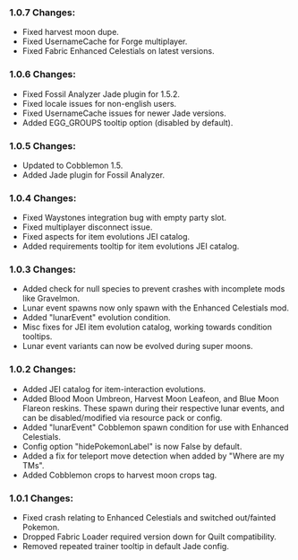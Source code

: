 ### 1.0.7 Changes:
- Fixed harvest moon dupe.
- Fixed UsernameCache for Forge multiplayer.
- Fixed Fabric Enhanced Celestials on latest versions.
### 1.0.6 Changes:
- Fixed Fossil Analyzer Jade plugin for 1.5.2.
- Fixed locale issues for non-english users.
- Fixed UsernameCache issues for newer Jade versions.
- Added EGG_GROUPS tooltip option (disabled by default).
### 1.0.5 Changes:
- Updated to Cobblemon 1.5.
- Added Jade plugin for Fossil Analyzer.
### 1.0.4 Changes:
- Fixed Waystones integration bug with empty party slot.
- Fixed multiplayer disconnect issue.
- Fixed aspects for item evolutions JEI catalog.
- Added requirements tooltip for item evolutions JEI catalog.
### 1.0.3 Changes:
- Added check for null species to prevent crashes with incomplete mods like Gravelmon.
- Lunar event spawns now only spawn with the Enhanced Celestials mod.
- Added "lunarEvent" evolution condition.
- Misc fixes for JEI item evolution catalog, working towards condition tooltips.
- Lunar event variants can now be evolved during super moons.
### 1.0.2 Changes:
- Added JEI catalog for item-interaction evolutions.
- Added Blood Moon Umbreon, Harvest Moon Leafeon, and Blue Moon Flareon reskins. These spawn during their respective lunar events, and can be disabled/modified via resource pack or config.
- Added "lunarEvent" Cobblemon spawn condition for use with Enhanced Celestials.
- Config option "hidePokemonLabel" is now False by default.
- Added a fix for teleport move detection when added by "Where are my TMs".
- Added Cobblemon crops to harvest moon crops tag.
### 1.0.1 Changes:
- Fixed crash relating to Enhanced Celestials and switched out/fainted Pokemon.
- Dropped Fabric Loader required version down for Quilt compatibility.
- Removed repeated trainer tooltip in default Jade config.